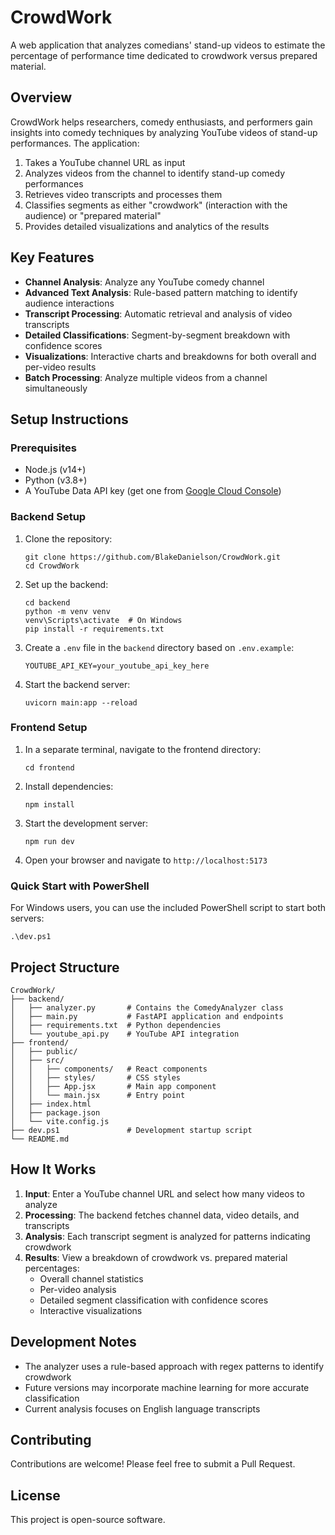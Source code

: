 # CrowdWork

A web application that analyzes comedians' stand-up videos to estimate the percentage of performance time dedicated to crowdwork versus prepared material.

## Overview

CrowdWork helps researchers, comedy enthusiasts, and performers gain insights into comedy techniques by analyzing YouTube videos of stand-up performances. The application:

1. Takes a YouTube channel URL as input
2. Analyzes videos from the channel to identify stand-up comedy performances
3. Retrieves video transcripts and processes them
4. Classifies segments as either "crowdwork" (interaction with the audience) or "prepared material"
5. Provides detailed visualizations and analytics of the results

## Key Features

- **Channel Analysis**: Analyze any YouTube comedy channel
- **Advanced Text Analysis**: Rule-based pattern matching to identify audience interactions
- **Transcript Processing**: Automatic retrieval and analysis of video transcripts
- **Detailed Classifications**: Segment-by-segment breakdown with confidence scores
- **Visualizations**: Interactive charts and breakdowns for both overall and per-video results
- **Batch Processing**: Analyze multiple videos from a channel simultaneously

## Setup Instructions

### Prerequisites

- Node.js (v14+)
- Python (v3.8+)
- A YouTube Data API key (get one from [Google Cloud Console](https://console.cloud.google.com/apis/credentials))

### Backend Setup

1. Clone the repository:
   ```
   git clone https://github.com/BlakeDanielson/CrowdWork.git
   cd CrowdWork
   ```

2. Set up the backend:
   ```
   cd backend
   python -m venv venv
   venv\Scripts\activate  # On Windows
   pip install -r requirements.txt
   ```

3. Create a `.env` file in the `backend` directory based on `.env.example`:
   ```
   YOUTUBE_API_KEY=your_youtube_api_key_here
   ```

4. Start the backend server:
   ```
   uvicorn main:app --reload
   ```

### Frontend Setup

1. In a separate terminal, navigate to the frontend directory:
   ```
   cd frontend
   ```

2. Install dependencies:
   ```
   npm install
   ```

3. Start the development server:
   ```
   npm run dev
   ```

4. Open your browser and navigate to `http://localhost:5173`

### Quick Start with PowerShell

For Windows users, you can use the included PowerShell script to start both servers:

```
.\dev.ps1
```

## Project Structure

```
CrowdWork/
├── backend/
│   ├── analyzer.py       # Contains the ComedyAnalyzer class
│   ├── main.py           # FastAPI application and endpoints
│   ├── requirements.txt  # Python dependencies
│   └── youtube_api.py    # YouTube API integration
├── frontend/
│   ├── public/
│   ├── src/
│   │   ├── components/   # React components
│   │   ├── styles/       # CSS styles
│   │   ├── App.jsx       # Main app component
│   │   └── main.jsx      # Entry point
│   ├── index.html
│   ├── package.json
│   └── vite.config.js
├── dev.ps1               # Development startup script
└── README.md
```

## How It Works

1. **Input**: Enter a YouTube channel URL and select how many videos to analyze
2. **Processing**: The backend fetches channel data, video details, and transcripts
3. **Analysis**: Each transcript segment is analyzed for patterns indicating crowdwork
4. **Results**: View a breakdown of crowdwork vs. prepared material percentages:
   - Overall channel statistics
   - Per-video analysis
   - Detailed segment classification with confidence scores
   - Interactive visualizations

## Development Notes

- The analyzer uses a rule-based approach with regex patterns to identify crowdwork
- Future versions may incorporate machine learning for more accurate classification
- Current analysis focuses on English language transcripts

## Contributing

Contributions are welcome! Please feel free to submit a Pull Request.

## License

This project is open-source software. 